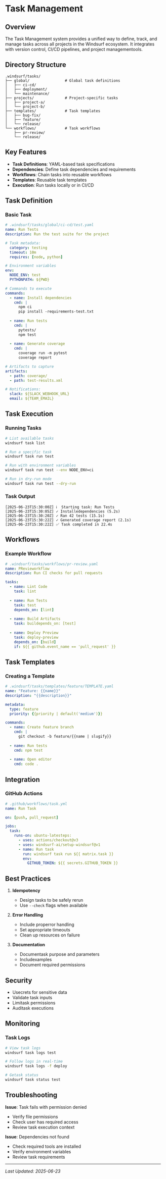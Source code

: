 # Task Management

## Overview

The Task Management system provides a unified way to define, track, and manage tasks across all projects in the Windsurf ecosystem. It integrates with version control, CI/CD pipelines, and project managementools.

## Directory Structure

```
.windsurf/tasks/
├── global/                # Global task definitions
│   ├── ci-cd/
│   ├── deployment/
│   └── maintenance/
├── projects/              # Project-specific tasks
│   ├── project-a/
│   └── project-b/
├── templates/             # Task templates
│   ├── bug-fix/
│   ├── feature/
│   └── release/
└── workflows/             # Task workflows
    ├── pr-review/
    └── release/
```

## Key Features

- **Task Definitions**: YAML-based task specifications
- **Dependencies**: Define task dependencies and requirements
- **Workflows**: Chain tasks into reusable workflows
- **Templates**: Reusable task templates
- **Execution**: Run tasks locally or in CI/CD

## Task Definition

### Basic Task
```yaml
# .windsurf/tasks/global/ci-cd/test.yaml
name: Run Tests
description: Run the test suite for the project

# Task metadata:
  category: testing
  timeout: 10m
  requires: [node, python]

# Environment variables
env:
  NODE_ENV: test
  PYTHONPATH: ${PWD}

# Commands to execute
commands:
  - name: Install dependencies
    cmd: |
      npm ci
      pip install -requirements-test.txt
    
  - name: Run tests
    cmd: |
      pytests/
      npm test
    
  - name: Generate coverage
    cmd: |
      coverage run -m pytest
      coverage report

# Artifacts to capture
artifacts:
  - path: coverage/
  - path: test-results.xml

# Notifications:
  slack: ${SLACK_WEBHOOK_URL}
  email: ${TEAM_EMAIL}
```

## Task Execution

### Running Tasks
```bash
# List available tasks
windsurf task list

# Run a specific task
windsurf task run test

# Run with environment variables
windsurf task run test --env NODE_ENV=ci

# Run in dry-run mode
windsurf task run test --dry-run
```

### Task Output

```
[2025-06-23T15:30:00Z] ℹ️  Starting task: Run Tests
[2025-06-23T15:30:05Z] ✓ Installedependencies (5.2s)
[2025-06-23T15:30:20Z] ✓ Ran 42 tests (15.1s)
[2025-06-23T15:30:22Z] ✓ Generated coverage report (2.1s)
[2025-06-23T15:30:22Z] ✅ Task completed in 22.4s
```

## Workflows

### Example Workflow
```yaml
# .windsurf/tasks/workflows/pr-review.yaml
name: PRevieworkflow
description: Run CI checks for pull requests

tasks:
  - name: Lint Code
    task: lint
    
  - name: Run Tests
    task: test
    depends_on: [lint]
    
  - name: Build Artifacts
    task: buildepends_on: [test]
    
  - name: Deploy Preview
    task: deploy-preview
    depends_on: [build]
    if: ${{ github.event_name == 'pull_request' }}
```

## Task Templates

### Creating a Template
```yaml
# .windsurf/tasks/templates/feature/TEMPLATE.yaml
name: "Feature: {{name}}"
description: "{{description}}"

metadata:
  type: feature
  priority: {{priority | default('medium')}}

commands:
  - name: Create feature branch
    cmd: |
      git checkout -b feature/{{name | slugify}}
      
  - name: Run tests
    cmd: npm test
    
  - name: Open editor
    cmd: code .
```

## Integration

### GitHub Actions
```yaml
# .github/workflows/task.yml
name: Run Task

on: [push, pull_request]

jobs:
  task:
    runs-on: ubuntu-latesteps:
      - uses: actions/checkout@v3
      - uses: windsurf-ai/setup-windsurf@v1
      - name: Run task
        run: windsurf task run ${{ matrix.task }}
        env:
          GITHUB_TOKEN: ${{ secrets.GITHUB_TOKEN }}
```

## Best Practices

1. **Idempotency**
   - Design tasks to be safely rerun
   - Use `--check` flags when available

2. **Error Handling**
   - Include properror handling
   - Set appropriate timeouts
   - Clean up resources on failure

3. **Documentation**
   - Documentask purpose and parameters
   - Includexamples
   - Document required permissions

## Security

- Usecrets for sensitive data
- Validate task inputs
- Limitask permissions
- Auditask executions

## Monitoring

### Task Logs
```bash
# View task logs
windsurf task logs test

# Follow logs in real-time
windsurf task logs -f deploy

# Getask status
windsurf task status test
```

## Troubleshooting

**Issue**: Task fails with permission denied
- Verify file permissions
- Check user has required access
- Review task execution context

**Issue**: Dependencies not found
- Check required tools are installed
- Verify environment variables
- Review task requirements

---
*Last Updated: 2025-06-23*
